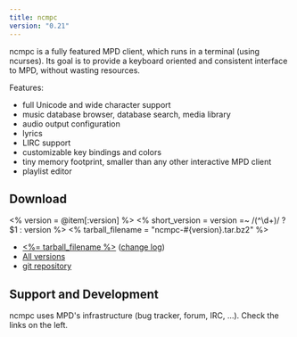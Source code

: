 ```yaml
---
title: ncmpc
version: "0.21"
---
```


ncmpc is a fully featured MPD client, which runs in a terminal (using
ncurses). Its goal is to provide a keyboard oriented and consistent
interface to MPD, without wasting resources.

Features:

- full Unicode and wide character support
- music database browser, database search, media library
- audio output configuration
- lyrics
- LIRC support
- customizable key bindings and colors
- tiny memory footprint, smaller than any other interactive MPD client
- playlist editor

## Download

<% version = @item[:version] %>
<% short_version = version =~ /(^\d+)/ ? $1 : version %>
<% tarball_filename = "ncmpc-#{version}.tar.bz2" %>

- [<%= tarball_filename %>](/download/ncmpc/<%=short_version%>/<%=tarball_filename%>)
  ([change log](http://git.musicpd.org/cgit/master/ncmpc.git/plain/NEWS?h=v<%=version%>))
- [All versions](/download/ncmpc/)
- [git repository](http://git.musicpd.org/cgit/master/ncmpc.git/)

## Support and Development

ncmpc uses MPD's infrastructure (bug tracker, forum, IRC, ...).  Check
the links on the left.
